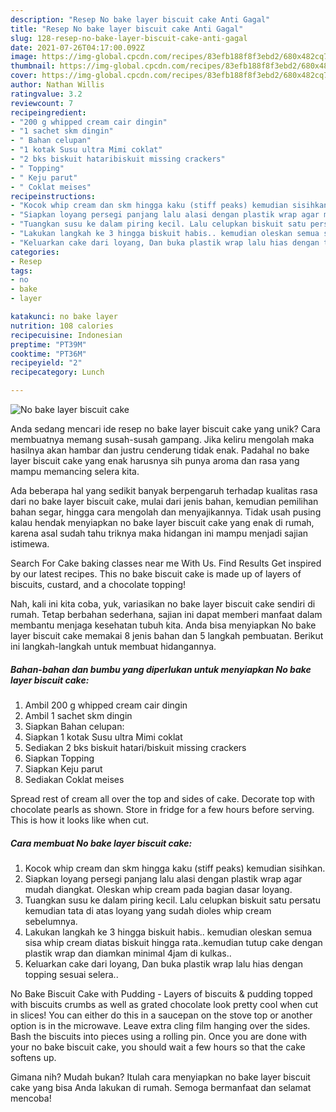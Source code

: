 ```yaml
---
description: "Resep No bake layer biscuit cake Anti Gagal"
title: "Resep No bake layer biscuit cake Anti Gagal"
slug: 128-resep-no-bake-layer-biscuit-cake-anti-gagal
date: 2021-07-26T04:17:00.092Z
image: https://img-global.cpcdn.com/recipes/83efb188f8f3ebd2/680x482cq70/no-bake-layer-biscuit-cake-foto-resep-utama.jpg
thumbnail: https://img-global.cpcdn.com/recipes/83efb188f8f3ebd2/680x482cq70/no-bake-layer-biscuit-cake-foto-resep-utama.jpg
cover: https://img-global.cpcdn.com/recipes/83efb188f8f3ebd2/680x482cq70/no-bake-layer-biscuit-cake-foto-resep-utama.jpg
author: Nathan Willis
ratingvalue: 3.2
reviewcount: 7
recipeingredient:
- "200 g whipped cream cair dingin"
- "1 sachet skm dingin"
- " Bahan celupan"
- "1 kotak Susu ultra Mimi coklat"
- "2 bks biskuit hataribiskuit missing crackers"
- " Topping"
- " Keju parut"
- " Coklat meises"
recipeinstructions:
- "Kocok whip cream dan skm hingga kaku (stiff peaks) kemudian sisihkan."
- "Siapkan loyang persegi panjang lalu alasi dengan plastik wrap agar mudah diangkat. Oleskan whip cream pada bagian dasar loyang."
- "Tuangkan susu ke dalam piring kecil. Lalu celupkan biskuit satu persatu kemudian tata di atas loyang yang sudah dioles whip cream sebelumnya."
- "Lakukan langkah ke 3 hingga biskuit habis.. kemudian oleskan semua sisa whip cream diatas biskuit hingga rata..kemudian tutup cake dengan plastik wrap dan diamkan minimal 4jam di kulkas.."
- "Keluarkan cake dari loyang, Dan buka plastik wrap lalu hias dengan topping sesuai selera.."
categories:
- Resep
tags:
- no
- bake
- layer

katakunci: no bake layer 
nutrition: 108 calories
recipecuisine: Indonesian
preptime: "PT39M"
cooktime: "PT36M"
recipeyield: "2"
recipecategory: Lunch

---
```



![No bake layer biscuit cake](https://img-global.cpcdn.com/recipes/83efb188f8f3ebd2/680x482cq70/no-bake-layer-biscuit-cake-foto-resep-utama.jpg)

Anda sedang mencari ide resep no bake layer biscuit cake yang unik? Cara membuatnya memang susah-susah gampang. Jika keliru mengolah maka hasilnya akan hambar dan justru cenderung tidak enak. Padahal no bake layer biscuit cake yang enak harusnya sih punya aroma dan rasa yang mampu memancing selera kita.

Ada beberapa hal yang sedikit banyak berpengaruh terhadap kualitas rasa dari no bake layer biscuit cake, mulai dari jenis bahan, kemudian pemilihan bahan segar, hingga cara mengolah dan menyajikannya. Tidak usah pusing kalau hendak menyiapkan no bake layer biscuit cake yang enak di rumah, karena asal sudah tahu triknya maka hidangan ini mampu menjadi sajian istimewa.

Search For Cake baking classes near me With Us. Find Results Get inspired by our latest recipes. This no bake biscuit cake is made up of layers of biscuits, custard, and a chocolate topping!


Nah, kali ini kita coba, yuk, variasikan no bake layer biscuit cake sendiri di rumah. Tetap berbahan sederhana, sajian ini dapat memberi manfaat dalam membantu menjaga kesehatan tubuh kita. Anda bisa menyiapkan No bake layer biscuit cake memakai 8 jenis bahan dan 5 langkah pembuatan. Berikut ini langkah-langkah untuk membuat hidangannya.

<!--inarticleads1-->

##### Bahan-bahan dan bumbu yang diperlukan untuk menyiapkan No bake layer biscuit cake:

1. Ambil 200 g whipped cream cair dingin
1. Ambil 1 sachet skm dingin
1. Siapkan  Bahan celupan:
1. Siapkan 1 kotak Susu ultra Mimi coklat
1. Sediakan 2 bks biskuit hatari/biskuit missing crackers
1. Siapkan  Topping
1. Siapkan  Keju parut
1. Sediakan  Coklat meises


Spread rest of cream all over the top and sides of cake. Decorate top with chocolate pearls as shown. Store in fridge for a few hours before serving. This is how it looks like when cut. 

<!--inarticleads2-->

##### Cara membuat No bake layer biscuit cake:

1. Kocok whip cream dan skm hingga kaku (stiff peaks) kemudian sisihkan.
1. Siapkan loyang persegi panjang lalu alasi dengan plastik wrap agar mudah diangkat. Oleskan whip cream pada bagian dasar loyang.
1. Tuangkan susu ke dalam piring kecil. Lalu celupkan biskuit satu persatu kemudian tata di atas loyang yang sudah dioles whip cream sebelumnya.
1. Lakukan langkah ke 3 hingga biskuit habis.. kemudian oleskan semua sisa whip cream diatas biskuit hingga rata..kemudian tutup cake dengan plastik wrap dan diamkan minimal 4jam di kulkas..
1. Keluarkan cake dari loyang, Dan buka plastik wrap lalu hias dengan topping sesuai selera..


No Bake Biscuit Cake with Pudding - Layers of biscuits &amp; pudding topped with biscuits crumbs as well as grated chocolate look pretty cool when cut in slices! You can either do this in a saucepan on the stove top or another option is in the microwave. Leave extra cling film hanging over the sides. Bash the biscuits into pieces using a rolling pin. Once you are done with your no bake biscuit cake, you should wait a few hours so that the cake softens up. 

Gimana nih? Mudah bukan? Itulah cara menyiapkan no bake layer biscuit cake yang bisa Anda lakukan di rumah. Semoga bermanfaat dan selamat mencoba!

